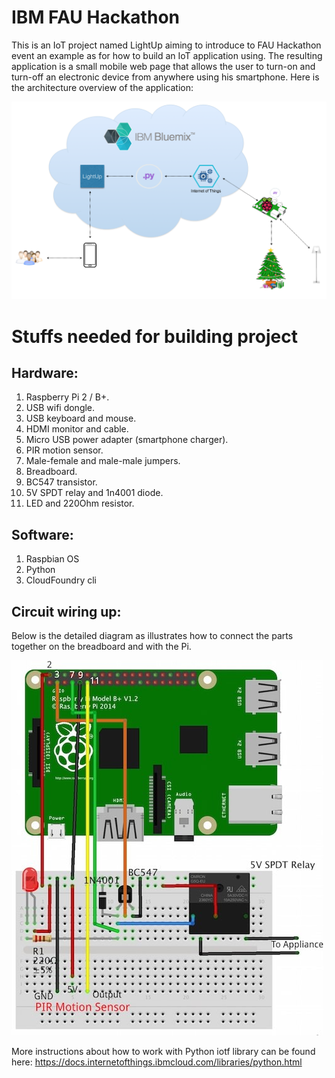 # IBM FAU Hackathon
This is an IoT project named LightUp aiming to introduce to FAU Hackathon event an example as for how to build an IoT application using.
The resulting application is a small mobile web page that allows the user to turn-on and turn-off an electronic device from anywhere using his smartphone.
Here is the architecture overview of the application:

![alt text](./images/lightup.png "Lightup architecture")

# Stuffs needed for building project
## Hardware:
1. Raspberry Pi 2 / B+.
2. USB wifi dongle.
3. USB keyboard and mouse.
4. HDMI monitor and cable.
5. Micro USB power adapter (smartphone charger).
6. PIR motion sensor.
7. Male-female and male-male jumpers.
8. Breadboard.
9. BC547 transistor.
10. 5V SPDT relay and 1n4001 diode.
11. LED and 220Ohm resistor.

## Software:
1. Raspbian OS
2. Python
3. CloudFoundry cli

## Circuit wiring up:
Below is the detailed diagram as illustrates how to connect the parts together on the breadboard and with the Pi.

![alt text](./images/circuit.jpg "Circuit wire up")

More instructions about how to work with Python iotf library can be found here:
https://docs.internetofthings.ibmcloud.com/libraries/python.html
